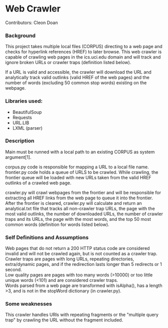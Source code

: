 # Web Crawler
Contributors: Cleon Doan
### Background
This project takes multiple local files (CORPUS) directing to a web page and checks for hyperlink references (HREF) to later browse. 
This web crawler is capable of crawling web pages in the ics.uci.edu domain and will track and ignore broken URLs or crawler traps (definition listed below).

If a URL is valid and accessible, the crawler will download the URL and analytically track valid outlinks (valid HREF of the web pages) and the number of words (excluding 50 common stop words) existing on the webpage.

### Libraries used: 
- BeautifulSoup
- Requests
- URL.LIB
- LXML (parser)

### Description
Main must be runned with a local path to an existing CORPUS as system argument[1]. 

corpus.py code is responsible for mapping a URL to a local file name.  
frontier.py code holds a queue of URLS to be crawled. While crawling, the frontier queue will be loaded with new URLs taken from the valid HREF outlinks of a crawled web page.

crawler.py will crawl webpages from the frontier and will be responsible for extracting all HREF links from the web page to queue it into the frontier.  
After the frontier is cleared, crawler.py will calculate and return an analytical.txt file that tracks all non-crawler trap URLs, the page with the most valid outlinks, the number of downloaded URLs, the number of crawler traps and its URLs, the page with the most words, and the top 50 most common words (definition for words listed below).

### Self Definitions and Assumptions
Web pages that do not return a 200 HTTP status code are considered invalid and will not be crawled again, but is not counted as a crawler trap.  
Crawler traps are pages with long URLs, repeating directories, extra/dynamic pages, and if the redirection lasts longer than 5 redirects or 1 second.   
Low quality pages are pages with too many words (>10000) or too little unique words (<101) and are considered crawler traps.  
Words parsed from a web page are transformed with isAlpha(), has a length >3, and is not in the stopWord dictionary (in crawler.py).

### Some weaknesses
This crawler handles URls with repeating fragments or the "multiple query trap" by crawling the URL without the fragment included.
